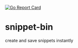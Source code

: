 [![Go Report Card](https://goreportcard.com/badge/github.com/mycok/snippet-bin)](https://goreportcard.com/report/github.com/mycok/snippet-bin)
# snippet-bin
create and save snippets instantly

